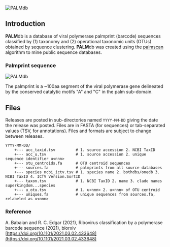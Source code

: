 ![PALMdb](http://drive5.com/images/palmdb_header.png)

## Introduction

**PALM**db is a database of viral polymerase palmprint (barcode) sequences classified by (1) taxonomy and (2) operational taxonomic units (OTUs) obtained by sequence clustering. **PALM**db was created using the [palmscan](https://github.com/rcedgar/palmscan) algorithm to mine public sequence databases.

### Palmprint sequence

![PALMdb](http://drive5.com/images/palm_structure_figure.png)

The palmprint is a ~100aa segment of the viral polymerase gene delineated by the conserved catalytic motifs "A" and "C" in the palm sub-domain.

## Files

Releases are posted in sub-directories named `YYYY-MM-DD` giving the date the release was posted. Files are in FASTA (for sequences) or tab-separated values (TSV, for annotations). Files and formats are subject to change between releases.

```
YYYY-MM-DD/
	+--- acc_taxid.tsv         # 1. source accession 2. NCBI TaxID
	+--- acc_u.tsv             # 1. source accession 2. unique sequence identifier u<nnn>
	+--- otu_centroids.fa      # OTU centroid sequences
	+--- sources.fa            # palmprints from all source databases
	+--- species_ncbi_ictv.tsv # 1. species name 2. bothdbs/onedb 3. NCBI TaxID 4. ICTV Version.SortID
	+--- taxon.tsv             # 1. NCBI TaxID 2. name 3. clade names superkingdom...species
	+--- u_otu.tsv             # 1. u<nnn> 2. u<nnn> of OTU centroid
	+--- uniques.fa            # unique sequences from sources.fa, relabeled as u<nnn>
```

### Reference

A. Babaian and R. C. Edgar (2021), Ribovirus classification by a polymerase barcode sequence (2021), biorxiv
[https://doi.org/10.1101/2021.03.02.433648](https://doi.org/10.1101/2021.03.02.433648)
